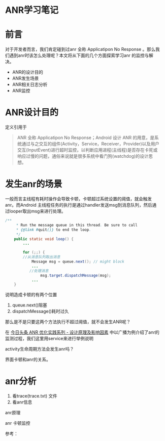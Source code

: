 # ANR学习笔记

# 前言

对于开发者而言，我们肯定碰到过anr 全称 Applicatipon No Response  。那么我们遇到anr时该怎么处理呢？本文将从下面的几个方面探索学习anr 的监控与解决。

- ANR的设计目的
- ANR发生场景
- ANR相关日志分析
- ANR监控

# ANR设计目的

定义引用于

[今日头条 ANR 优化实践系列 - 设计原理及影响因素]: https://mp.weixin.qq.com/s?__biz=MzI1MzYzMjE0MQ==&amp;mid=2247488116&amp;idx=1&amp;sn=fdf80fa52c57a3360ad1999da2a9656b&amp;chksm=e9d0d996dea750807aadc62d7ed442948ad197607afb9409dd5a296b16fb3d5243f9224b5763&amp;token=569762407&amp;lang=zh_CN#rd

> ANR 全称 Applicatipon No Response；Android 设计 ANR 的用意，是系统通过与之交互的组件(Activity，Service，Receiver，Provider)以及用户交互(InputEvent)进行超时监控，以判断应用进程(主线程)是否存在卡死或响应过慢的问题，通俗来说就是很多系统中看门狗(watchdog)的设计思想。

# 发生anr的场景

一般而言主线程有耗时操作会导致卡顿，卡顿超过系统设置的阈值，就会触发anr。而Android 主线程任务的执行是通过handler发送msg到消息队列，然后通过looper取出msg来进行处理。

```java
/**
     * Run the message queue in this thread. Be sure to call
     * {@link #quit()} to end the loop.
     */
    public static void loop() {
        ...

        for (;;) {
        //从消息队列取出消息
            Message msg = queue.next(); // might block
            ...
           //处理消息
                msg.target.dispatchMessage(msg);
            ...
    }
```

说明造成卡顿的有两个位置

1. queue.next()阻塞
2. dispatchMessage()耗时过久

那么是不是只要这两个方法执行不超过阈值，就不会发生ANR呢？

在 [今日头条 ANR 优化实践系列 - 设计原理及影响因素](https://mp.weixin.qq.com/s?__biz=MzI1MzYzMjE0MQ==&mid=2247488116&idx=1&sn=fdf80fa52c57a3360ad1999da2a9656b&chksm=e9d0d996dea750807aadc62d7ed442948ad197607afb9409dd5a296b16fb3d5243f9224b5763&token=569762407&lang=zh_CN#rd)   中以广播为例介绍了anr的监测过程，我们这里用service来进行举例说明



activity生命周期方法会发生anr吗？

界面卡顿和anr的关系。

# anr分析

1. 看trace(trace.txt)  文件
2. 看anr信息

anr原理

anr 卡顿监控





参考：

[今日头条 ANR 优化实践系列 - 监控工具与分析思路]: https://juejin.cn/post/6942665216781975582
[今日头条 ANR 优化实践系列 - 设计原理及影响因素]: https://mp.weixin.qq.com/s?__biz=MzI1MzYzMjE0MQ==&amp;mid=2247488116&amp;idx=1&amp;sn=fdf80fa52c57a3360ad1999da2a9656b&amp;chksm=e9d0d996dea750807aadc62d7ed442948ad197607afb9409dd5a296b16fb3d5243f9224b5763&amp;token=569762407&amp;lang=zh_CN#rd
[卡顿、ANR、死锁，线上如何监控？]: https://juejin.cn/post/6973564044351373326
[干货：ANR日志分析全面解析]: https://juejin.cn/post/6971327652468621326

